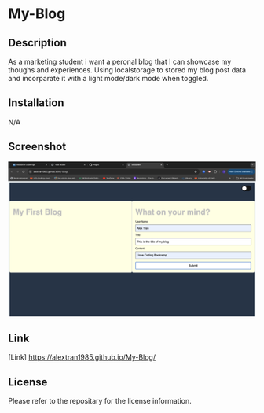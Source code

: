 # My-Blog

## Description

As a marketing student i want a peronal blog that I can showcase my thoughs and experiences. 
Using localstorage to stored my blog post data and incorparate it with a light mode/dark mode when toggled.


## Installation

N/A

## Screenshot

![alt text](assets/images/screenshot.png)

## Link

[Link] https://alextran1985.github.io/My-Blog/

## License

Please refer to the repositary for the license information.